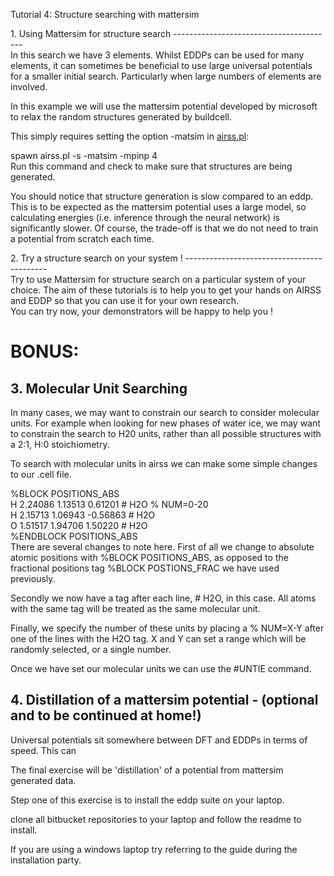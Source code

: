 Tutorial 4: Structure searching with mattersim

1\. Using Mattersim for structure search
----------------------------------------\
In this search we have 3 elements. Whilst EDDPs can be used for many elements, it can sometimes be beneficial to use large universal potentials for a smaller initial search. Particularly when large numbers of elements are involved.

In this example we will use the mattersim potential developed by microsoft to relax the random structures generated by buildcell.

This simply requires setting the option -matsim in [airss.pl](http://airss.pl/):

spawn airss.pl -s <seed> -matsim -mpinp 4\
Run this command and check to make sure that structures are being generated.

You should notice that structure generation is slow compared to an eddp. This is to be expected as the mattersim potential uses a large model, so calculating energies (i.e. inference through the neural network) is significantly slower. Of course, the trade-off is that we do not need to train a potential from scratch each time.

2\. Try a structure search on your system !
-------------------------------------------\
Try to use Mattersim for structure search on a particular system of your choice. The aim of these tutorials is to help you to get your hands on AIRSS and EDDP so that you can use it for your own research.\
You can try now, your demonstrators will be happy to help you !

BONUS:
======

3\. Molecular Unit Searching
----------------------------

In many cases, we may want to constrain our search to consider molecular units. For example when looking for new phases of water ice, we may want to constrain the search to H20 units, rather than all possible structures with a 2:1, H:0 stoichiometry.

To search with molecular units in airss we can make some simple changes to our .cell file.

%BLOCK POSITIONS_ABS\
H       2.24086   1.13513   0.61201 # H2O % NUM=0-20\
H       2.15713   1.06943  -0.56863 # H2O\
O       1.51517   1.94706   1.50220 # H2O\
%ENDBLOCK POSITIONS_ABS\
There are several changes to note here. First of all we change to absolute atomic positions with %BLOCK POSITIONS_ABS, as opposed to the fractional positions tag %BLOCK POSTIONS_FRAC we have used previously.

Secondly we now have a tag after each line, # H2O, in this case. All atoms with the same tag will be treated as the same molecular unit.

Finally, we specify the number of these units by placing a % NUM=X-Y after one of the lines with the H2O tag. X and Y can set a range which will be randomly selected, or a single number.

Once we have set our molecular units we can use the #UNTIE command.

4\. Distillation of a mattersim potential - (optional and to be continued at home!)
-----------------------------------------------------------------------------------

Universal potentials sit somewhere between DFT and EDDPs in terms of speed. This can

The final exercise will be 'distillation' of a potential from mattersim generated data.

Step one of this exercise is to install the eddp suite on your laptop.

clone all bitbucket repositories to your laptop and follow the readme to install.

If you are using a windows laptop try referring to the guide during the installation party.

